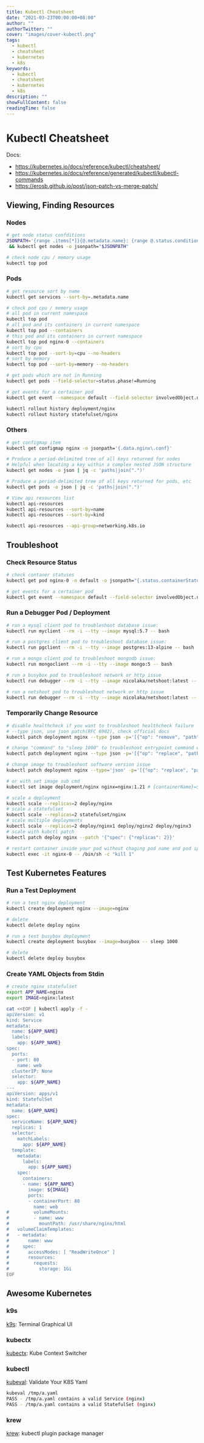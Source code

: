 ```yaml
---
title: Kubectl Cheatsheet
date: "2021-03-23T00:00:00+08:00"
author: ""
authorTwitter: "" 
cover: "images/cover-kubectl.png"
tags: 
  - kubectl
  - cheatsheet
  - kubernetes
  - k8s
keywords: 
  - kubectl
  - cheatsheet
  - kubernetes
  - k8s
description: ""
showFullContent: false
readingTime: false
---
```


# Kubectl Cheatsheet

Docs: 
- https://kubernetes.io/docs/reference/kubectl/cheatsheet/
- https://kubernetes.io/docs/reference/generated/kubectl/kubectl-commands
- https://erosb.github.io/post/json-patch-vs-merge-patch/

## Viewing, Finding Resources

### Nodes

```bash
# get node status confditions
JSONPATH='{range .items[*]}{@.metadata.name}: {range @.status.conditions[*]}{@.type}={@.status}, {end}{"\n"}{end}' \
 && kubectl get nodes -o jsonpath="$JSONPATH"
```

```bash
# check node cpu / memory usage
kubectl top pod 
```

### Pods

```bash
# get resource sort by name
kubectl get services --sort-by=.metadata.name
```

```bash
# check pod cpu / memory usage
# all pod in current namespace
kubectl top pod 
# all pod and its containers in current namespace
kubectl top pod --containers
# this pod and its containers in current namespace
kubectl top pod nginx-0 --containers
# sort by cpu
kubectl top pod --sort-by=cpu --no-headers
# sort by memory
kubectl top pod --sort-by=memory --no-headers
```

```bash
# get pods which are not in Running
kubectl get pods --field-selector=status.phase!=Running
```

```bash
# get events for a certainer pod
kubectl get event --namespace default --field-selector involvedObject.name=nginx-0
```

```bash
kubectl rollout history deployment/nginx
kubectl rollout history statefulset/nginx
```

### Others

```bash
# get configmap item
kubectl get configmap nginx -o jsonpath='{.data.nginx\.conf}'
```

```bash
# Produce a period-delimited tree of all keys returned for nodes
# Helpful when locating a key within a complex nested JSON structure
kubectl get nodes -o json | jq -c 'paths|join(".")'

# Produce a period-delimited tree of all keys returned for pods, etc
kubectl get pods -o json | jq -c 'paths|join(".")'
```

```bash
# View api resources list
kubectl api-resources
kubectl api-resources --sort-by=name 
kubectl api-resources --sort-by=kind

kubectl api-resources --api-group=networking.k8s.io
```

## Troubleshoot

### Check Resource Status

```bash
# check contaner statuses
kubectl get pod nginx-0 -n default -o jsonpath="{.status.containerStatuses}" | jq
```

```bash
# get events for a certainer pod
kubectl get event --namespace default --field-selector involvedObject.name=nginx-0
```

### Run a Debugger Pod / Deployment

```bash
# run a mysql client pod to troubleshoot database issue:
kubectl run myclient --rm -i --tty --image mysql:5.7 -- bash
```

```bash
# run a postgres client pod to troubleshoot database issue:
kubectl run pgclient --rm -i --tty --image postgres:13-alpine -- bash
```

```bash
# run a mongo client pod to troubleshoot mongodb issue:
kubectl run mongoclient --rm -i --tty --image mongo:5 -- bash
```

```bash
# run a busybox pod to troubleshoot network or http issue
kubectl run debugger --rm -i --tty --image nicolaka/netshoot:latest -- bash
```

```bash
# run a netshoot pod to troubleshoot network or http issue
kubectl run debugger --rm -i --tty --image nicolaka/netshoot:latest -- bash
```

### Temporarily Change Resource

```bash
# disable healthcheck if you want to troubleshoot healthcheck failure
# --type json, use json patch(RFC 6902), check official docs
kubectl patch deployment nginx --type json -p='[{"op": "remove", "path": "/spec/template/spec/containers/0/livenessProbe"}]'
```

```bash
# change "command" to "sleep 1000" to troubleshoot entrypoint command error
kubectl patch deployment nginx --type json -p='[{"op": "replace", "path": "/spec/template/spec/containers/0/command", "value":["sleep", "1000"]}]'
```

```bash
# change image to troubleshoot software version issue
kubectl patch deployment nginx --type='json' -p='[{"op": "replace", "path": "/spec/template/spec/containers/0/image", "value":"nginx:1.21"}]'

# or with set image sub cmd
kubectl set image deployment/nginx nginx=nginx:1.21 # {containerName}=${image}
```

```bash
# scale a deployment
kubectl scale --replicas=2 deploy/nginx
# scale a statefulset
kubectl scale --replicas=2 statefulset/nginx
# scale multiple deployments
kubectl scale --replicas=2 deploy/nginx1 deploy/nginx2 deploy/nginx3
# scale with kubctl patch
kubectl patch deploy nginx --patch '{"spec": {"replicas": 2}}'
```

```bash
# restart container inside your pod without chaging pod name and pod ip
kubectl exec -it nginx-0 -- /bin/sh -c "kill 1"
```

## Test Kubernetes Features

### Run a Test Deployment

```bash
# run a test nginx deployment
kubectl create deployment nginx --image=nginx
```

```bash
# delete
kubectl delete deploy nginx
```

```bash
# run a test busybox deployment
kubectl create deployment busybox --image=busybox -- sleep 1000
```

```bash
# delete
kubectl delete deploy busybox 
```

### Create YAML Objects from Stdin

```bash
# create nginx statefulset
export APP_NAME=nginx
export IMAGE=nginx:latest

cat <<EOF | kubectl apply -f -
apiVersion: v1
kind: Service
metadata:
  name: ${APP_NAME}
  labels:
    app: ${APP_NAME}
spec:
  ports:
  - port: 80
    name: web
  clusterIP: None
  selector:
    app: ${APP_NAME}
---
apiVersion: apps/v1
kind: StatefulSet
metadata:
  name: ${APP_NAME}
spec:
  serviceName: ${APP_NAME}
  replicas: 1
  selector:
    matchLabels:
      app: ${APP_NAME}
  template:
    metadata:
      labels:
        app: ${APP_NAME}
    spec:
      containers:
      - name: ${APP_NAME}
        image: ${IMAGE}
        ports:
        - containerPort: 80
          name: web
#         volumeMounts:
#         - name: www
#           mountPath: /usr/share/nginx/html
#   volumeClaimTemplates:
#   - metadata:
#       name: www
#     spec:
#       accessModes: [ "ReadWriteOnce" ]
#       resources:
#         requests:
#           storage: 1Gi
EOF
```

## Awesome Kubernetes

### k9s
[k9s](https://github.com/derailed/k9s): Terminal Graphical UI

### kubectx
[kubectx](https://github.com/ahmetb/kubectx): Kube Context Switcher

### kubectl
[kubeval](https://github.com/instrumenta/kubeval): Validate Your K8S Yaml
```bash
kubeval /tmp/a.yaml 
PASS - /tmp/a.yaml contains a valid Service (nginx)
PASS - /tmp/a.yaml contains a valid StatefulSet (nginx)
```

### krew
[krew](https://github.com/kubernetes-sigs/krew): kubectl plugin package manager